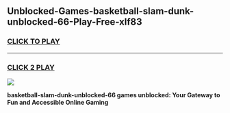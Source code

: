 
## Unblocked-Games-basketball-slam-dunk-unblocked-66-Play-Free-xlf83
<h3>
<a href="https://premium76.site?title=basketball-slam-dunk-unblocked-66&ref=12A">CLICK TO PLAY</a></h3>
<hr>

<h3>
<a href="https://premium76.site?title=basketball-slam-dunk-unblocked-66&ref=12A">CLICK 2 PLAY</a>
  
</h3>

<a href="https://premium76.site?title=basketball-slam-dunk-unblocked-66&ref=12A"><img src="https://clearcache.store/games.png"></a>


**basketball-slam-dunk-unblocked-66 games unblocked: Your Gateway to Fun and Accessible Online Gaming**
